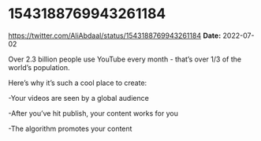 # 1543188769943261184
https://twitter.com/AliAbdaal/status/1543188769943261184
**Date:** 2022-07-02

Over 2.3 billion people use YouTube every month - that’s over 1/3 of the world’s population.

Here’s why it’s such a cool place to create:

-Your videos are seen by a global audience

-After you’ve hit publish, your content works for you

-The algorithm promotes your content
